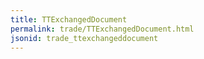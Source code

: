```yaml
---
title: TTExchangedDocument
permalink: trade/TTExchangedDocument.html
jsonid: trade_ttexchangeddocument
---
```

